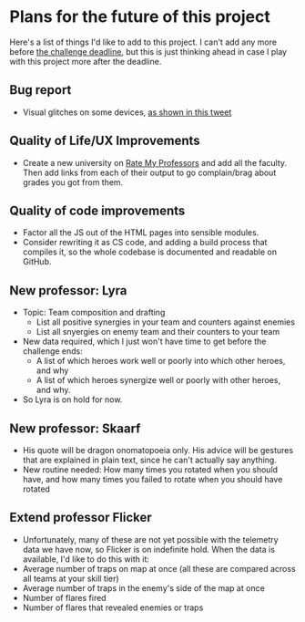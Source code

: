 
# Plans for the future of this project

Here's a list of things I'd like to add to this project.  I can't add any
more before
[the challenge deadline](https://developer.vainglorygame.com/rules),
but this is just thinking ahead in case I play with this project more after
the deadline.

## Bug report

 * Visual glitches on some devices, [as shown in this
   tweet](https://twitter.com/VGsenlark/status/850185258158800897/photo/1)

## Quality of Life/UX Improvements

 * Create a new university on [Rate My
   Professors](http://www.ratemyprofessors.com/) and add all the faculty.
   Then add links from each of their output to go complain/brag about grades
   you got from them.

## Quality of code improvements

 * Factor all the JS out of the HTML pages into sensible modules.
 * Consider rewriting it as CS code, and adding a build process that
   compiles it, so the whole codebase is documented and readable on GitHub.

## New professor: Lyra

 * Topic: Team composition and drafting
    * List all positive synergies in your team and counters against enemies
    * List all snyergies on enemy team and their counters to your team
 * New data required, which I just won't have time to get before the
   challenge ends:
    * A list of which heroes work well or poorly into which other heroes,
      and why
    * A list of which heroes synergize well or poorly with other heroes,
      and why.
 * So Lyra is on hold for now.

## New professor: Skaarf

 * His quote will be dragon onomatopoeia only.  His advice will be gestures
   that are explained in plain text, since he can't actually say anything.
 * New routine needed:  How many times you rotated when you should have,
   and how many times you failed to rotate when you should have rotated

## Extend professor Flicker

 * Unfortunately, many of these are not yet possible with the telemetry data
   we have now, so Flicker is on indefinite hold.  When the data is
   available, I'd like to do this with it:
 * Average number of traps on map at once (all these are compared across
   all teams at your skill tier)
 * Average number of traps in the enemy's side of the map at once
 * Number of flares fired
 * Number of flares that revealed enemies or traps
